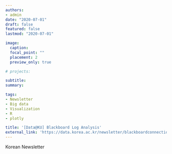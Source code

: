 ```yaml
---
authors:
- admin
date: "2020-07-01"
draft: false
featured: false
lastmod: "2020-07-01"

image:
  caption: 
  focal_point: ""
  placement: 2
  preview_only: true

# projects: 

subtitle: 
summary: 

tags:
- Newsletter
- Big data
- Visualization
- R
- plotly

title: '[Data@KU] Blackboard Log Analysis'
external_link: 'https://data.korea.ac.kr/newsletter/blackboardconnection.html'
---
```


Korean Newsletter


